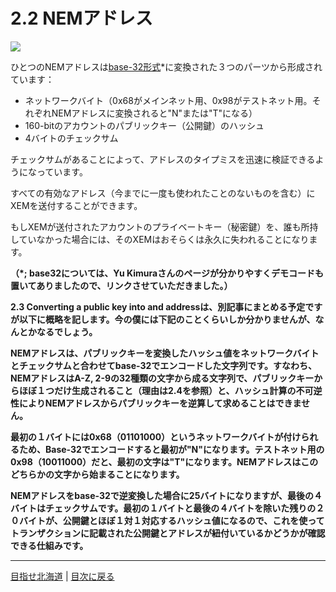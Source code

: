 # 2.2 NEMアドレス

![](https://s3-ap-northeast-1.amazonaws.com/nem-social/blog/0/7000/7600/7611/1542861312%E3%82%B9%E3%82%AF%E3%83%AA%E3%83%BC%E3%83%B3%E3%82%B7%E3%83%A7%E3%83%83%E3%83%88%202018-11-22%2013.34.35.png)

ひとつのNEMアドレスは[base-32形式](https://yu-kimura.jp/2018/03/21/base32/)*に変換された３つのパーツから形成されています：


- ネットワークバイト（0x68がメインネット用、0x98がテストネット用。それぞれNEMアドレスに変換されると"N"または"T"になる）
- 160-bitのアカウントのパブリックキー（公開鍵）のハッシュ
- 4バイトのチェックサム

チェックサムがあることによって、アドレスのタイプミスを迅速に検証できるようになっています。

すべての有効なアドレス（今までに一度も使われたことのないものを含む）にXEMを送付することができます。

もしXEMが送付されたアカウントのプライベートキー（秘密鍵）を、誰も所持していなかった場合には、そのXEMはおそらくは永久に失われることになります。


**（*; base32については、Yu Kimuraさんのページが分かりやすくデモコードも置いてありましたので、リンクさせていただきました。）**

**2.3 Converting a public key into and addressは、別記事にまとめる予定ですが以下に概略を記します。今の僕には下記のことくらいしか分かりませんが、なんとかなるでしょう。**

**NEMアドレスは、パブリックキーを変換したハッシュ値をネットワークバイトとチェックサムと合わせてbase-32でエンコードした文字列です。すなわち、NEMアドレスはA-Z, 2-9の32種類の文字から成る文字列で、パブリックキーからほぼ１つだけ生成されること（理由は2.4を参照）と、ハッシュ計算の不可逆性によりNEMアドレスからパブリックキーを逆算して求めることはできません。**

**最初の１バイトには0x68（01101000）というネットワークバイトが付けられるため、Base-32でエンコードすると最初が"N"になります。テストネット用の0x98（10011000）だと、最初の文字は"T"になります。NEMアドレスはこのどちらかの文字から始まることになります。**

**NEMアドレスをbase-32で逆変換した場合に25バイトになりますが、最後の４バイトはチェックサムです。最初の１バイトと最後の４バイトを除いた残りの２０バイトが、公開鍵とほぼ１対１対応するハッシュ値になるので、これを使ってトランザクションに記載された公開鍵とアドレスが紐付いているかどうかが確認できる仕組みです。**


----

[目指せ北海道](https://nemlog.nem.social/profile/416) |  [目次に戻る](https://github.com/naoland/nem-kaitai-shinsho#21-アカウントの状態)

